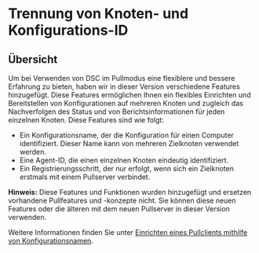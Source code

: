# Trennung von Knoten- und Konfigurations-ID

## Übersicht

Um bei Verwenden von DSC im Pullmodus eine flexiblere und bessere Erfahrung zu bieten, haben wir in dieser Version verschiedene Features hinzugefügt. Diese Features ermöglichen Ihnen ein flexibles Einrichten und Bereitstellen von Konfigurationen auf mehreren Knoten und zugleich das Nachverfolgen des Status und von Berichtsinformationen für jeden einzelnen Knoten. Diese Features sind wie folgt:

* Ein Konfigurationsname, der die Konfiguration für einen Computer identifiziert. Dieser Name kann von mehreren Zielknoten verwendet werden. 
* Eine Agent-ID, die einen einzelnen Knoten eindeutig identifiziert.
* Ein Registrierungsschritt, der nur erfolgt, wenn sich ein Zielknoten erstmals mit einem Pullserver verbindet.

**Hinweis:** Diese Features und Funktionen wurden hinzugefügt und ersetzen vorhandene Pullfeatures und -konzepte nicht. Sie können diese neuen Features oder die älteren mit dem neuen Pullserver in dieser Version verwenden.

Weitere Informationen finden Sie unter [Einrichten eines Pullclients mithilfe von Konfigurationsnamen](https://msdn.microsoft.com/powershell/dsc/pullclientconfignames).



<!--HONumber=Jul16_HO1-->


